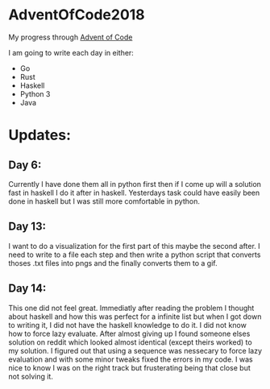 # AdventOfCode2018
My progress through [Advent of Code](https://adventofcode.com/)

I am going to write each day in either:

- Go
- Rust
- Haskell
- Python 3
- Java

# Updates:

## Day 6:
Currently I have done them all in python first then if I come up will a 
solution fast in haskell I do it after in haskell. Yesterdays task could 
have easily been done in haskell but I was still more comfortable in python.

## Day 13:
I want to do a visualization for the first part of this maybe the second after.
I need to write to a file each step and then write a python script that converts
thoses .txt files into pngs and the finally converts them to a gif.

## Day 14:
This one did not feel great. Immediatly after reading the problem I thought 
about haskell and how this was perfect for a infinite list but when I got down
to writing it, I did not have the haskell knowledge to do it. I did not know 
how to force lazy evaluate. After almost giving up I found someone elses solution
on reddit which looked almost identical (except theirs worked) to my solution.
I figured out that using a sequence was nessecary to force lazy evaluation and with
some minor tweaks fixed the errors in my code. I was nice to know I was on the 
right track but frusterating being that close but not solving it.
